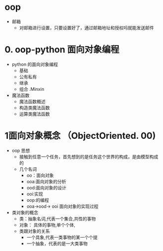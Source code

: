# oop
- 邮箱
    - 对邮箱进行设置，只要设置好了，通过邮箱地址和授权吗就能发送邮件
# 0. oop-python 面向对象编程
- python 的面向对象编程 
    - 基础
    - 公有私有
    - 继承
    - 组合 .Minxin
- 魔法函数
    - 魔法函数概述
    - 构造类魔法函数
    - 运算类魔法函数
# 1面向对象概念 （ObjectOriented. 00)
- oop 思想
    - 接触到任意一个任务，首先想到的是任务这个世界的构成，是由模型构成的
    - 几个名词
        - oo：面向对象
        - ooa:面向对象的分析
        - ood:面向对象的设计
        - ooi:实现
        - oop:的编程
        - ooa->ood-> ooi 面向对象的实现过程
- 类对象的概念
    - 类：抽象名词,代表一个集合,共性的事物
    - 对象： 具体的事物,单个个体, 
    - 类跟对象的关系
        - 一个具象,代表一类事物的某一个个提
        - 一个抽象，代表的是一大类事物